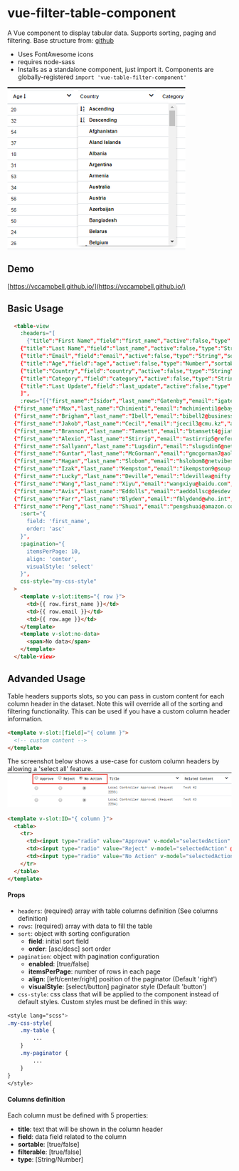 # vue-filter-table-component
A Vue component to display tabular data. Supports sorting, paging and filtering. Base structure from:
[github](https://github.com/ozoono/vue-table-component)

- Uses FontAwesome icons
- requires node-sass
- Installs as a standalone component, just import it. Components are globally-registered
`import 'vue-table-filter-component'`

![menu example](https://github.com/vccampbell/vue-table-component/blob/master/docs/screenshot1.png)
## Demo
[https://vccampbell.github.io/](https://vccampbell.github.io/)

## Basic Usage
```html
  <table-view
    :headers="[
      {"title":"First Name","field":"first_name","active":false,"type":"String","sortable":true,"filterable":true},
    {"title":"Last Name","field":"last_name","active":false,"type":"String","sortable":true,"filterable":true},
    {"title":"Email","field":"email","active":false,"type":"String","sortable":true,"filterable":true},
    {"title":"Age","field":"age","active":false,"type":"Number","sortable":true,"filterable":true},
    {"title":"Country","field":"country","active":false,"type":"String","sortable":true,"filterable":true},
    {"title":"Category","field":"category","active":false,"type":"String","sortable":true,"filterable":true},
    {"title":"Last Update","field":"last_update","active":false,"type":"String","sortable":true,"filterable":true}
    ]",
    :rows="[{"first_name":"Isidor","last_name":"Gatenby","email":"igatenby0@stanford.edu","age":20,"country":"El Salvador","category":"A2","last_update":"2017-12-14"},
  {"first_name":"Max","last_name":"Chimienti","email":"mchimienti1@ebay.vi","age":32,"country":"Vietnam","category":"B2","last_update":"2018-04-28"},
  {"first_name":"Brigham","last_name":"Ibell","email":"bibell2@businesswire.com","age":54,"country":"Australia","category":"D1","last_update":"2017-02-23"},
  {"first_name":"Jakob","last_name":"Cecil","email":"jcecil3@cmu.kz","age":37,"country":"Kazakhstan","category":"A2","last_update":"2017-01-21"},
  {"first_name":"Brannon","last_name":"Tamsett","email":"btamsett4@jiathis.com","age":18,"country":"Portugal","category":"B2","last_update":"2017-06-20"},
  {"first_name":"Alexio","last_name":"Stirrip","email":"astirrip5@reference.com","age":31,"country":"Iceland","category":"D1","last_update":"2018-04-08"},
  {"first_name":"Sallyann","last_name":"Lugsdin","email":"slugsdin6@netvibes.com","age":53,"country":"France","category":"A1","last_update":"2017-08-26"},
  {"first_name":"Guntar","last_name":"McGorman","email":"gmcgorman7@aol.com","age":34,"country":"Chile","category":"C2","last_update":"2018-05-19"},
  {"first_name":"Hagan","last_name":"Slobom","email":"hslobom8@netvibes.com","age":56,"country":"United States","category":"A1","last_update":"2018-09-16"},
  {"first_name":"Izak","last_name":"Kempston","email":"ikempston9@soup.io","age":56,"country":"Poland","category":"B3","last_update":"2018-09-16"},
  {"first_name":"Lucky","last_name":"Deville","email":"ldevillea@nifty.com","age":50,"country":"Serbia","category":"A3","last_update":"2017-01-10"},
  {"first_name":"Wang","last_name":"Xiyu","email":"wangxiyu@baidu.com","age":24,"country":"China","category":"A1","last_update":"2018-07-06"},
  {"first_name":"Avis","last_name":"Eddolls","email":"aeddollsc@desdev.be","age":26,"country":"Belgium","category":"A3","last_update":"2017-03-21"},
  {"first_name":"Farr","last_name":"Blyden","email":"fblydend@who.int","age":52,"country":"Greece","category":"A3","last_update":"2017-01-16"},
  {"first_name":"Peng","last_name":"Shuai","email":"pengshuai@amazon.com","age":21,"country":"China","category":"B1","last_update":"2017-06-10"}]",      
    :sort="{
      field: 'first_name',
      order: 'asc'
    }",
    :pagination="{
      itemsPerPage: 10,
      align: 'center',
      visualStyle: 'select'
    }",
    css-style="my-css-style"
  >
    <template v-slot:items="{ row }">
      <td>{{ row.first_name }}</td>  
      <td>{{ row.email }}</td>              
      <td>{{ row.age }}</td>            
    </template>
    <template v-slot:no-data>
      <span>No data</span>
    </template>
  </table-view>
```
## Advanded Usage
Table headers supports slots, so you can pass in custom content for each column header in the dataset. Note this will override all of the sorting and filtering functionality. This can be used if you have a custom column header information. 
```html
<template v-slot:[field]="{ column }">
  <!-- custom content -->
</template>  
```
The screenshot below shows a use-case for custom column headers by allowing a 'select all' feature.
![selectall menu example](https://github.com/vccampbell/vue-table-component/blob/master/docs/screenshot2.png)
```html
<template v-slot:ID="{ column }">
  <table>
    <tr>
      <td><input type="radio" value="Approve" v-model="selectedAction" @click="selectAllApprove" /> Approve</td>
      <td><input type="radio" value="Reject" v-model="selectedAction" @click="selectAllReject" /> Reject</td>
      <td><input type="radio" value="No Action" v-model="selectedAction" @click="selectAllNoAction" /> No Action</td>
    </tr>
  </table>
</template>
```
#### Props
- `headers`: (required) array with table columns definition (See columns definition)
- `rows`: (required) array with data to fill the table
- `sort`: object with sorting configuration
  - **field**: initial sort field
  - **order**: [asc/desc]  sort order
- `pagination`: object with pagination configuration
  - **enabled**: [true/false]
  - **itemsPerPage**: number of rows in each page
  - **align**: [left/center/right] position of the paginator (Default 'right')
  - **visualStyle**: [select/button] paginator style (Default 'button')
- `css-style`: css class that will be applied to the component instead of default styles. Custom styles must be defined in this way:
```css
<style lang="scss">
.my-css-style{
    .my-table {
        ...
    }
    .my-paginator {
        ...
    }
}
</style>
```

#### Columns definition
Each column must be defined with 5 properties:
- **title**: text that will be shown in the column header
- **field**: data field related to the column
- **sortable**: [true/false]
- **filterable**: [true/false]
- **type**: [String/Number]

